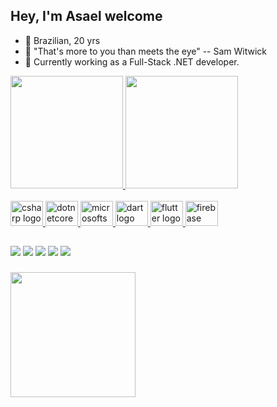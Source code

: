 ## Hey, I'm Asael welcome

- 👋 Brazilian, 20 yrs 
- 👀 "That's more to you than meets the eye" -- Sam Witwick   
- 💼 Currently working as a Full-Stack .NET developer. 

<div align="left">
  <a href="https://github.com/Asaelpp">
   <img height="180em" src="https://github-readme-stats.vercel.app/api?username=Asaelpp&show_icons=true&theme=swift&locale_all_commits=true&count_private=true"/>
    <img height="180em" src="https://github-readme-stats.vercel.app/api/top-langs/?username=Asaelpp&layout=compact&langs_count=7&theme=swift"/>
</div>


  
  <div style="display: inline_block"><br> 
   <img src="https://cdn.jsdelivr.net/gh/devicons/devicon/icons/csharp/csharp-original.svg" height="40" width="52" alt="csharp logo"  />
  <img src="https://cdn.jsdelivr.net/gh/devicons/devicon/icons/dotnetcore/dotnetcore-original.svg" height="40" width="52" alt="dotnetcore logo"  />
  <img src="https://cdn.jsdelivr.net/gh/devicons/devicon/icons/microsoftsqlserver/microsoftsqlserver-plain.svg" height="40" width="52" alt="microsoftsqlserver logo"  />
  <img src="https://cdn.jsdelivr.net/gh/devicons/devicon/icons/dart/dart-original.svg" height="40" width="52" alt="dart logo"  />
  <img src="https://cdn.jsdelivr.net/gh/devicons/devicon/icons/flutter/flutter-original.svg" height="40" width="52" alt="flutter logo"  />
  <img src="https://cdn.jsdelivr.net/gh/devicons/devicon/icons/firebase/firebase-plain.svg" height="40" width="52" alt="firebase logo"  />
</div>
  
  ## 

<div> 
  <a href="https://instagram.com/asael_pereira" target="_blank"><img src="https://img.shields.io/badge/-Instagram-%23E4405F?style=for-the-badge&logo=instagram&logoColor=white" target="_blank"></a>
 	<a href="https://www.twitch.tv/asael_ppereira" target="_blank"><img src="https://img.shields.io/badge/Twitch-9146FF?style=for-the-badge&logo=twitch&logoColor=white" target="_blank"></a> 
  <a href = "mailto:asael_pereira@protonmail.com"><img src="https://img.shields.io/badge/ProtonMail-8B89CC?style=for-the-badge&logo=protonmail&logoColor=white" target="_blank"></a>
  <a href = "mailto:asael_pereira@outlook.com"><img src="https://img.shields.io/badge/Microsoft_Outlook-0078D4?style=for-the-badge&logo=microsoft-outlook&logoColor=white" target="_blank"></a>
  <a href="https://www.linkedin.com/in/asael-pereira-353a42204/" target="_blank"><img src="https://img.shields.io/badge/-LinkedIn-%230077B5?style=for-the-badge&logo=linkedin&logoColor=white" target="_blank"></a> 
 
  
 
</div>

###

<div align="left">
  <img height="200" src="https://media.giphy.com/media/LHrCZhpFnlyNO/giphy.gif"  />
</div>

###
